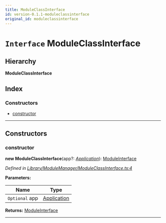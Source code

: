 ```yaml
---
title: ModuleClassInterface
id: version-0.1.1-moduleclassinterface
original_id: moduleclassinterface
---
```


# `Interface` ModuleClassInterface

## Hierarchy

**ModuleClassInterface**

## Index

### Constructors

* [constructor](moduleclassinterface#constructor)

---

## Constructors

<a id="constructor"></a>

###  constructor

**new ModuleClassInterface**(app?: *[Application](../classes/application)*): [ModuleInterface](moduleinterface)

*Defined in [Library/ModuleManager/ModuleClassInterface.ts:4](https://github.com/SpoonX/stix/blob/f075739/src/Library/ModuleManager/ModuleClassInterface.ts#L4)*

**Parameters:**

| Name | Type |
| ------ | ------ |
| `Optional` app | [Application](../classes/application) |

**Returns:** [ModuleInterface](moduleinterface)

___

